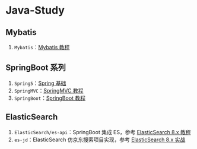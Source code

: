# Java-Study

## Mybatis

1. `Mybatis`：[Mybatis 教程](https://www.cnblogs.com/lockegogo/p/18012142)

## SpringBoot 系列

1. `Spring5`：[Spring 基础](https://www.cnblogs.com/lockegogo/p/18012908)
1. `SpringMVC`：[SpringMVC 教程](https://www.cnblogs.com/lockegogo/p/18013103)
1. `SpringBoot`：[SpringBoot 教程](https://www.cnblogs.com/lockegogo/p/18015575)

## ElasticSearch

1. `ElasticSearch/es-api`：SpringBoot 集成 ES，参考 [ElasticSearch 8.x 教程](https://www.cnblogs.com/lockegogo/p/17393088.html)
2. `es-jd`：ElasticSearch 仿京东搜索项目实现，参考 [ElasticSearch 8.x 实战](https://www.cnblogs.com/lockegogo/p/17401724.html)
